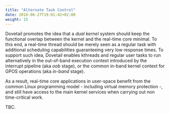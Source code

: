```yaml
---
title: "Alternate Task Control"
date: 2018-06-27T19:01:42+02:00
weight: 15
---
```


Dovetail promotes the idea that a *dual kernel* system should keep the
functional overlap between the kernel and the real-time core
minimal. To this end, a real-time thread should be merely seen as a
regular task with additional scheduling capabilities guaranteeing very
low response times. To support such idea, Dovetail enables kthreads
and regular user tasks to run alternatively in the out-of-band
execution context introduced by the interrupt pipeline (aka *oob*
stage), or the common in-band kernel context for GPOS operations (aka
*in-band* stage).

As a result, real-time core applications in user-space benefit from
the common Linux programming model - including virtual memory
protection -, and still have access to the main kernel services when
carrying out non time-critical work.

TBC.
